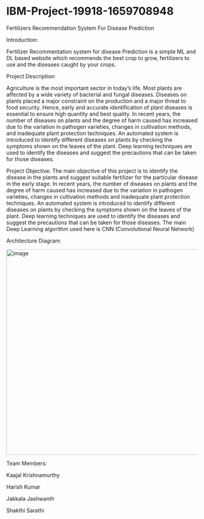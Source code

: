 # IBM-Project-19918-1659708948
Fertilizers Recommendation System For Disease Prediction

Introduction:

Fertilizer Recommentation system for disease Prediction is a simple ML and DL based website which recommends the best crop to grow, 
fertilizers to use and the diseases caught by your crops.

Project Description:

Agriculture is the most important sector in today’s life. Most plants are affected by a wide variety of bacterial and fungal diseases. 
Diseases on plants placed a major constraint on the production and a major threat to food security.
Hence, early and accurate identification of plant diseases is essential to ensure high quantity and best quality. 
In recent years, the number of diseases on plants and the degree of harm caused has increased due to the variation in pathogen varieties, 
changes in cultivation methods, and inadequate plant protection techniques. 
An automated system is introduced to identify different diseases on plants by checking the symptoms shown on the leaves of the plant.
Deep learning techniques are used to identify the diseases and suggest the precautions that can be taken for those diseases. 

Project Objective:
The main objective of this project is to identify the disease in the 
plants and suggest suitable fertilizer for the particular disease in the early stage.
In recent years, the number of diseases on plants and the degree of harm caused 
has increased due to the variation in pathogen varieties, changes in cultivation 
methods and inadequate plant protection techniques.
An automated system is introduced to identify different diseases on 
plants by checking the symptoms shown on the leaves of the plant. Deep 
learning techniques are used to identify the diseases and suggest the precautions 
that can be taken for those diseases. The main Deep Learning algorithm used 
here is CNN (Convolutional Neural Network)

Architecture Diagram:

<img width="541" alt="image" src="https://user-images.githubusercontent.com/78948609/202760535-81160d05-c0d5-4a5f-88ef-acdc565260d7.png">

Team Members:

Kaajal Krishnamurthy 


Harish Kumar 


Jakkala Jashwanth 


Shakthi Sarathi 
